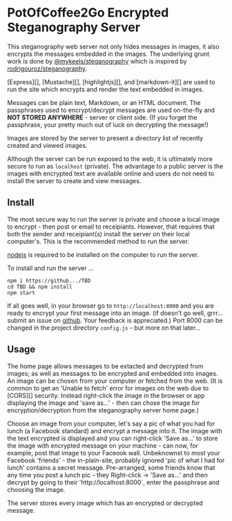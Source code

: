 # PotOfCoffee2Go Encrypted Steganography Server

This steganography web server not only hides messages in images, it also encrypts the messages embedded in the images. The underlying grunt work is done by [@mykeels/steganography][1] which is inspired by [rodrigouroz/steganography][2].

[Express][], [Mustache][], [highlightjs][], and [markdown-it][] are used to run the site which encrypts and render the text embedded in images.

Messages can be plain text, Markdown, or an HTML document. The passphrases used to encrypt/decrypt messages are used on-the-fly and **NOT STORED ANYWHERE** - server or client side. (If you forget the passphrase, your pretty much out of luck on decrypting the message!)

Images are stored by the server to present a directory list of recently created and viewed images.

Although the server can be run exposed to the web, it is ultimately more secure to run as `localhost` (private). The advantage to a public server is the images with encrypted text are available online and users do not need to install the server to create and view messages.

## Install
The most secure way to run the server is private and choose a local image to encrypt - then post or email to receipiants. However, that requires that both the sender and receipiant(s) install the server on their local computer's. This is the recommended method to run the server.

[nodejs][4] is required to be installed on the computer to run the server.

To install and run the server ...
```
npm i https://github.../TBD
cd TBD && npm install
npm start
```

If all goes well, in your browser go to `http://localhost:8000` and you are ready to encrypt your first message into an image. (if doesn't go well, grrr... submit an issue on [github][5]. Your feedback is appreciated.) Port 8000 can be changed in the project directory `config.js` - but more on that later...

## Usage
The home page allows messages to be extacted and decrypted from images; as well as messages to be encrypted and embedded into images. An image can be chosen from your computer or fetched from the web. (It is common to get an 'Unable to fetch' error for images on the web due to [CORS][] security. Instead  right-click the image in the browser or app displaying the image and 'save as...' - then can chose the image for encryption/decryption from the steganography server home page.)

Choose an image from your computer, let's say a pic of what you had for lunch (a Facebook standard) and encrypt a message into it. The image with the text encrypted is displayed and you can right-click 'Save as...' to store the image with encrypted message on your machine - can now, for example, post that image to your Faceook wall. Unbeknownst to most your Facebook 'friends' - the in-plain-site,  probably ignored 'pic of what I had for lunch' contains a secret message. Pre-arranged, some friends know that any time you post a lunch pic - they Right-click -> 'Save as...' and then decrypt by going to their 'http://localhost:8000`, enter the passphrase and choosing the image.

The server stores every image which has an encrypted or decrypted message.



[1]: https://github.com/mykeels/steganography
[2]: https://github.com/rodrigouroz/steganography
[3]: https://git-scm.com/
[4]: https://nodejs.org/
[5]: https:/github.com/repo/issues
[6]: https://ngrok.com/
